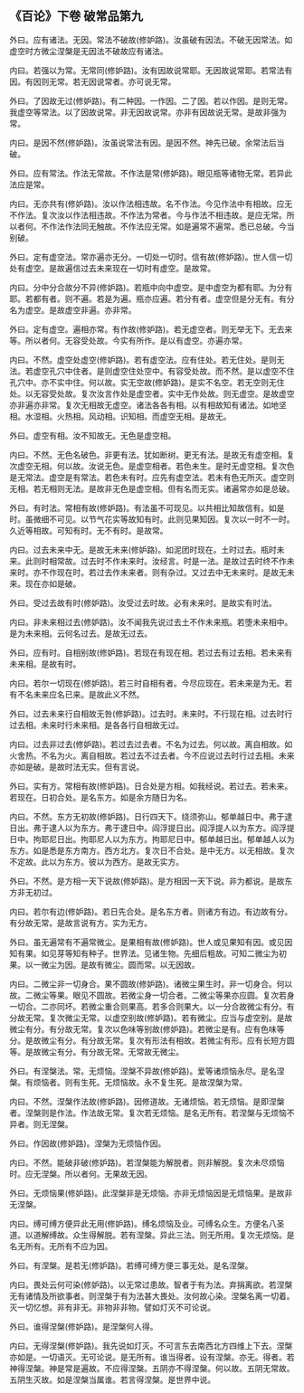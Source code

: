 ## 《百论》下卷 破常品第九

外曰。应有诸法。无因。常法不破故(修妒路)。汝虽破有因法。不破无因常法。如虚空时方微尘涅槃是无因法不破故应有诸法。

内曰。若强以为常。无常同(修妒路)。汝有因故说常耶。无因故说常耶。若常法有因。有因则无常。若无因说常者。亦可说无常。

外曰。了因故无过(修妒路)。有二种因。一作因。二了因。若以作因。是则无常。我虚空等常法。以了因故说常。非无因故说常。亦非有因故说无常。是故非强为常。

内曰。是因不然(修妒路)。汝虽说常法有因。是因不然。神先已破。余常法后当破。

外曰。应有常法。作法无常故。不作法是常(修妒路)。眼见瓶等诸物无常。若异此法应是常。

内曰。无亦共有(修妒路)。汝以作法相违故。名不作法。今见作法中有相故。应无不作法。复次汝以作法相违故。不作法为常者。今与作法不相违故。是应无常。所以者何。不作法作法同无触故。不作法应无常。如是遍常不遍常。悉已总破。今当别破。

外曰。定有虚空法。常亦遍亦无分。一切处一切时。信有故(修妒路)。世人信一切处有虚空。是故遍信过去未来现在一切时有虚空。是故常。

内曰。分中分合故分不异(修妒路)。若瓶中向中虚空。是中虚空为都有耶。为分有耶。若都有者。则不遍。若是为遍。瓶亦应遍。若分有者。虚空但是分无有。有分名为虚空。是故虚空非遍。亦非常。

外曰。定有虚空。遍相亦常。有作故(修妒路)。若无虚空者。则无举无下。无去来等。所以者何。无容受处故。今实有所作。是以有虚空。亦遍亦常。

内曰。不然。虚空处虚空(修妒路)。若有虚空法。应有住处。若无住处。是则无法。若虚空孔穴中住者。是则虚空住处空中。有容受处故。而不然。是以虚空不住孔穴中。亦不实中住。何以故。实无空故(修妒路)。是实不名空。若无空则无住处。以无容受处故。复次汝言作处是虚空者。实中无作处故。则无虚空。是故虚空亦非遍亦非常。复次无相故无虚空。诸法各各有相。以有相故知有诸法。如地坚相。水湿相。火热相。风动相。识知相。而虚空无相。是故无。

外曰。虚空有相。汝不知故无。无色是虚空相。

内曰。不然。无色名破色。非更有法。犹如断树。更无有法。是故无有虚空相。复次虚空无相。何以故。汝说无色。是虚空相者。若色未生。是时无虚空相。复次色是无常法。虚空是有常法。若色未有时。应先有虚空法。若未有色无所灭。虚空则无相。若无相则无法。是故非无色是虚空相。但有名而无实。诸遍常亦如是总破。

外曰。有时法。常相有故(修妒路)。有法虽不可现见。以共相比知故信有。如是时。虽微细不可见。以节气花实等故知有时。此则见果知因。复次以一时不一时。久近等相故。可知有时。无不有时。是故常。

内曰。过去未来中无。是故无未来(修妒路)。如泥团时现在。土时过去。瓶时未来。此则时相常故。过去时不作未来时。汝经言。时是一法。是故过去时终不作未来时。亦不作现在时。若过去作未来者。则有杂过。又过去中无未来时。是故无未来。现在亦如是破。

外曰。受过去故有时(修妒路)。汝受过去时故。必有未来时。是故实有时法。

内曰。非未来相过去(修妒路)。汝不闻我先说过去土不作未来瓶。若堕未来相中。是为未来相。云何名过去。是故无过去。

外曰。应有时。自相别故(修妒路)。若现在有现在相。若过去有过去相。若未来有未来相。是故有时。

内曰。若尔一切现在(修妒路)。若三时自相有者。今尽应现在。若未来是为无。若有不名未来应名已来。是故此义不然。

外曰。过去未来行自相故无咎(修妒路)。过去时。未来时。不行现在相。过去时行过去相。未来时行未来相。是各各行自相故无过。

内曰。过去非过去(修妒路)。若过去过去者。不名为过去。何以故。离自相故。如火舍热。不名为火。离自相故。若过去不过去者。今不应说过去时行过去相。未来亦如是破。是故时法无实。但有言说。

外曰。实有方。常相有故(修妒路)。日合处是方相。如我经说。若过去。若未来。若现在。日初合处。是名东方。如是余方随日为名。

内曰。不然。东方无初故(修妒路)。日行四天下。绕须弥山。郁单越日中。弗于逮日出。弗于逮人以为东方。弗于逮日中。阎浮提日出。阎浮提人以为东方。阎浮提日中。拘耶尼日出。拘耶尼人以为东方。拘耶尼日中。郁单越日出。郁单越人以为东方。如是悉是东方南方。西方北方。复次日不合处。是中无方。以无相故。复次不定故。此以为东方。彼以为西方。是故无实方。

外曰。不然。是方相一天下说故(修妒路)。是方相因一天下说。非为都说。是故东方非无初过。

内曰。若尔有边(修妒路)。若日先合处。是名东方者。则诸方有边。有边故有分。有分故无常。是故言说有方。实为无方。

外曰。虽无遍常有不遍常微尘。是果相有故(修妒路)。世人或见果知有因。或见因知有果。如见芽等知有种子。世界法。见诸生物。先细后粗故。可知二微尘为初果。以一微尘为因。是故有微尘。圆而常。以无因故。

内曰。二微尘非一切身合。果不圆故(修妒路)。诸微尘果生时。非一切身合。何以故。二微尘等果。眼见不圆故。若微尘身一切合者。二微尘等果亦应圆。复次若身一切合。二亦同坏。若微尘重合则果高。若多合则果大。以一分合故微尘有分。有分故无常。复次微尘无常。以虚空别故(修妒路)。若有微尘。应当与虚空别。是故微尘有分。有分故无常。复次以色味等别故(修妒路)。若微尘是有。应有色味等分。是故微尘有分。有分故无常。复次有形法有相故。若微尘有形。应有长短方圆等。是故微尘有分。有分故无常。无常故无微尘。

外曰。有涅槃法。常。无烦恼。涅槃不异故(修妒路)。爱等诸烦恼永尽。是名涅槃。有烦恼者。则有生死。无烦恼故。永不复生死。是故涅槃为常。

内曰。不然。涅槃作法故(修妒路)。因修道故。无诸烦恼。若无烦恼。是即涅槃者。涅槃则是作法。作法故无常。复次若无烦恼。是名无所有。若涅槃与无烦恼不异者。则无涅槃。

外曰。作因故(修妒路)。涅槃为无烦恼作因。

内曰。不然。能破非破(修妒路)。若涅槃能为解脱者。则非解脱。复次未尽烦恼时。应无涅槃。所以者何。无果故无因。

外曰。无烦恼果(修妒路)。此涅槃非是无烦恼。亦非无烦恼因是无烦恼果。是故非无涅槃。

内曰。缚可缚方便异此无用(修妒路)。缚名烦恼及业。可缚名众生。方便名八圣道。以道解缚故。众生得解脱。若有涅槃。异此三法。则无所用。复次无烦恼。是名无所有。无所有不应为因。

外曰。有涅槃。是若无(修妒路)。若缚可缚方便三事无处。是名涅槃。

内曰。畏处云何可染(修妒路)。以无常过患故。智者于有为法。弃捐离欲。若涅槃无有诸情及所欲事者。则涅槃于有为法甚大畏处。汝何故心染。涅槃名离一切着。灭一切忆想。非有非无。非物非非物。譬如灯灭不可论说。

外曰。谁得涅槃(修妒路)。是涅槃何人得。

内曰。无得涅槃(修妒路)。我先说如灯灭。不可言东去南西北方四维上下去。涅槃亦如是。一切语灭。无可论说。是无所有。谁当得者。设有涅槃。亦无。得者。若神得涅槃。神是常是遍故。不应得涅槃。五阴亦不得涅槃。何以故。五阴无常故。五阴生灭故。如是涅槃当属谁。若言得涅槃。是世界中说。
